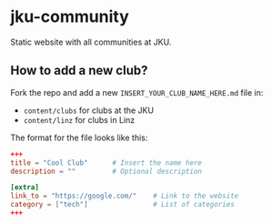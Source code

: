 # jku-community
Static website with all communities at JKU.


## How to add a new club? 

Fork the repo and add a new `INSERT_YOUR_CLUB_NAME_HERE.md` file in:
- `content/clubs` for clubs at the JKU
- `content/linz` for clubs in Linz

The format for the file looks like this: 
```toml
+++
title = "Cool Club"      # Insert the name here
description = ""         # Optional description

[extra]
link_to = "https://google.com/"    # Link to the website
category = ["tech"]                # List of categories
+++
```
